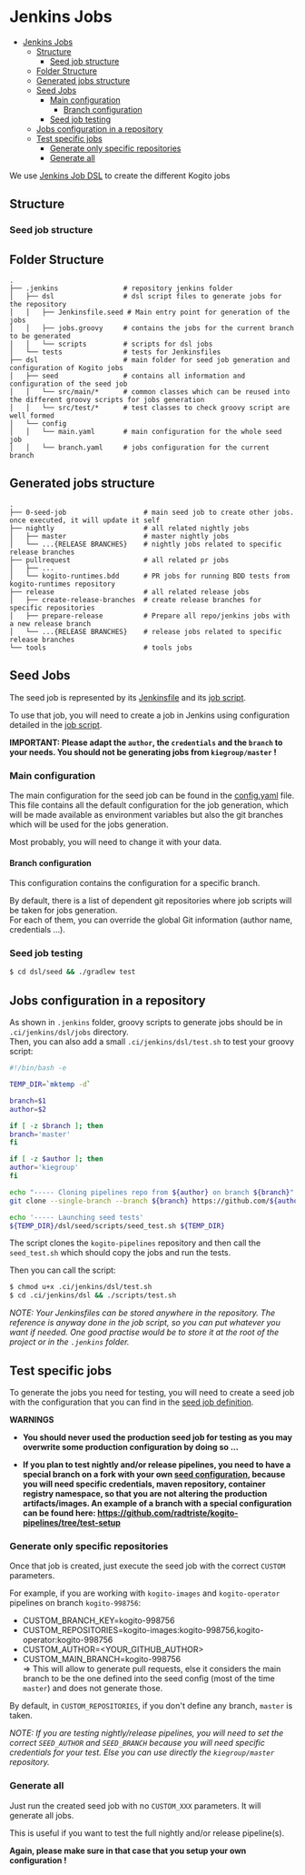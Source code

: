 # Jenkins Jobs

* [Jenkins Jobs](#jenkins-jobs)
  * [Structure](#structure)
    * [Seed job structure](#seed-job-structure)
  * [Folder Structure](#folder-structure)
  * [Generated jobs structure](#generated-jobs-structure)
  * [Seed Jobs](#seed-jobs)
    * [Main configuration](#main-configuration)
      * [Branch configuration](#branch-configuration)
    * [Seed job testing](#seed-job-testing)
  * [Jobs configuration in a repository](#jobs-configuration-in-a-repository)
  * [Test specific jobs](#test-specific-jobs)
    * [Generate only specific repositories](#generate-only-specific-repositories)
    * [Generate all](#generate-all)

We use [Jenkins Job DSL](https://github.com/jenkinsci/job-dsl-plugin) to create the different Kogito jobs

## Structure

### Seed job structure

## Folder Structure

    .
    ├── .jenkins                # repository jenkins folder
    │   ├── dsl                 # dsl script files to generate jobs for the repository
    │   │   ├── Jenkinsfile.seed # Main entry point for generation of the jobs
    │   │   ├── jobs.groovy     # contains the jobs for the current branch to be generated
    │   │   └── scripts         # scripts for dsl jobs
    │   └── tests               # tests for Jenkinsfiles
    ├── dsl                     # main folder for seed job generation and configuration of Kogito jobs
    │   ├── seed                # contains all information and configuration of the seed job
    │   │   └── src/main/*      # common classes which can be reused into the different groovy scripts for jobs generation
    │   │   └── src/test/*      # test classes to check groovy script are well formed
    │   └── config
    │   │   └── main.yaml       # main configuration for the whole seed job
    │   │   └── branch.yaml     # jobs configuration for the current branch

## Generated jobs structure

    .
    ├── 0-seed-job                   # main seed job to create other jobs. once executed, it will update it self
    ├── nightly                      # all related nightly jobs
    │   ├── master                   # master nightly jobs
    │   └── ...{RELEASE BRANCHES}    # nightly jobs related to specific release branches
    ├── pullrequest                  # all related pr jobs
    │   ├── ...
    │   └── kogito-runtimes.bdd      # PR jobs for running BDD tests from kogito-runtimes repository
    ├── release                      # all related release jobs
    │   ├── create-release-branches  # create release branches for specific repositories
    │   ├── prepare-release          # Prepare all repo/jenkins jobs with a new release branch
    │   └── ...{RELEASE BRANCHES}    # release jobs related to specific release branches
    └── tools                        # tools jobs

## Seed Jobs

The seed job is represented by its [Jenkinsfile](../seed/../dsl/seed/Jenkinsfile.seed) and its [job script](../dsl/seed/jobs/seed_job.groovy).

To use that job, you will need to create a job in Jenkins using configuration detailed in the [job script](../dsl/seed/jobs/seed_job.groovy).

**IMPORTANT: Please adapt the `author`, the `credentials` and the `branch` to your needs. You should not be generating jobs from `kiegroup/master` !**

### Main configuration

The main configuration for the seed job can be found in the [config.yaml](../dsl/seed/config.yaml) file.  
This file contains all the default configuration for the job generation, which will be made available as environment variables
but also the git branches which will be used for the jobs generation.

Most probably, you will need to change it with your data.

#### Branch configuration

This configuration contains the configuration for a specific branch.

By default, there is a list of dependent git repositories where job scripts will be taken for jobs generation.  
For each of them, you can override the global Git information (author name, credentials ...).

### Seed job testing

```bash
$ cd dsl/seed && ./gradlew test
```

## Jobs configuration in a repository

As shown in `.jenkins` folder, groovy scripts to generate jobs should be in `.ci/jenkins/dsl/jobs` directory.  
Then, you can also add a small `.ci/jenkins/dsl/test.sh` to test your groovy script:

```bash
#!/bin/bash -e

TEMP_DIR=`mktemp -d`

branch=$1
author=$2

if [ -z $branch ]; then
branch='master'
fi

if [ -z $author ]; then
author='kiegroup'
fi

echo "----- Cloning pipelines repo from ${author} on branch ${branch}"
git clone --single-branch --branch ${branch} https://github.com/${author}/kogito-pipelines.git $TEMP_DIR

echo '----- Launching seed tests'
${TEMP_DIR}/dsl/seed/scripts/seed_test.sh ${TEMP_DIR}
```

The script clones the `kogito-pipelines` repository and then call the `seed_test.sh` which should copy the jobs and run the tests.

Then you can call the script:

```bash
$ chmod u+x .ci/jenkins/dsl/test.sh
$ cd .ci/jenkins/dsl && ./scripts/test.sh
```

*NOTE: Your Jenkinsfiles can be stored anywhere in the repository. The reference is anyway done in the job script, so you can put whatever you want if needed. One good practise would be to store it at the root of the project or in the `.jenkins` folder.*

## Test specific jobs

To generate the jobs you need for testing, you will need to create a seed job with the configuration that you can find in the [seed job definition](../dsl/seed/jobs/seed_job.groovy).  

**WARNINGS**  
* **You should never used the production seed job for testing as you may overwrite some production configuration by doing so ...**

* **If you plan to test nightly and/or release pipelines, you need to have a special branch on a fork with your own [seed configuration](../dsl/seed/config.yaml), because you will need specific credentials, maven repository, container registry namespace, so that you are not altering the production artifacts/images. An example of a branch with a special configuration can be found here: https://github.com/radtriste/kogito-pipelines/tree/test-setup**

### Generate only specific repositories

Once that job is created, just execute the seed job with the correct `CUSTOM` parameters.

For example, if you are working with `kogito-images` and `kogito-operator` pipelines on branch `kogito-998756`:

* CUSTOM_BRANCH_KEY=kogito-998756
* CUSTOM_REPOSITORIES=kogito-images:kogito-998756,kogito-operator:kogito-998756
* CUSTOM_AUTHOR=<YOUR_GITHUB_AUTHOR>
* CUSTOM_MAIN_BRANCH=kogito-998756  
  => This will allow to generate pull requests, else it considers the main branch to be the one defined into the seed config (most of the time `master`) and does not generate those.

By default, in `CUSTOM_REPOSITORIES`, if you don't define any branch, `master` is taken.

*NOTE: If you are testing nightly/release pipelines, you will need to set the correct `SEED_AUTHOR` and `SEED_BRANCH` because you will need specific credentials for your test. Else you can use directly the `kiegroup/master` repository.*

### Generate all

Just run the created seed job with no `CUSTOM_XXX` parameters. It will generate all jobs.

This is useful if you want to test the full nightly and/or release pipeline(s).

**Again, please make sure in that case that you setup your own configuration !**
